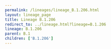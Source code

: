 ```yaml
---
permalink: /lineages/lineage_B.1.206.html
layout: lineage_page
title: Lineage B.1.206
redirect_to: ../lineage.html?lineage=B.1.206
lineage: B.1.206
parent: B.1
children: ['B.1.206']
---
```

